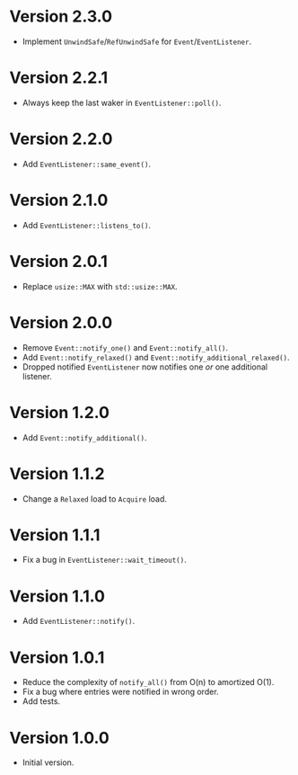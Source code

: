 # Version 2.3.0

- Implement `UnwindSafe`/`RefUnwindSafe` for `Event`/`EventListener`.

# Version 2.2.1

- Always keep the last waker in `EventListener::poll()`.

# Version 2.2.0

- Add `EventListener::same_event()`.

# Version 2.1.0

- Add `EventListener::listens_to()`.

# Version 2.0.1

- Replace `usize::MAX` with `std::usize::MAX`.

# Version 2.0.0

- Remove `Event::notify_one()` and `Event::notify_all()`.
- Add `Event::notify_relaxed()` and `Event::notify_additional_relaxed()`.
- Dropped notified `EventListener` now notifies one *or* one additional listener.

# Version 1.2.0

- Add `Event::notify_additional()`.

# Version 1.1.2

- Change a `Relaxed` load to `Acquire` load.

# Version 1.1.1

- Fix a bug in `EventListener::wait_timeout()`.

# Version 1.1.0

- Add `EventListener::notify()`.

# Version 1.0.1

- Reduce the complexity of `notify_all()` from O(n) to amortized O(1).
- Fix a bug where entries were notified in wrong order.
- Add tests.

# Version 1.0.0

- Initial version.
